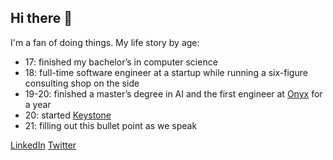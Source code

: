 ## Hi there 👋

I'm a fan of doing things. My life story by age:
- 17: finished my bachelor’s in computer science
- 18: full-time software engineer at a startup while running a six-figure consulting shop on the side
- 19-20: finished a master’s degree in AI and the first engineer at [Onyx](onyx.app) for a year 
- 20: started [Keystone](https://withkeystone.com)
- 21: filling out this bullet point as we speak

[LinkedIn](https://www.linkedin.com/in/pablo-hansen)  [Twitter](https://x.com/thepablohansen)

<!--
**pablonyx/pablonyx** is a ✨ _special_ ✨ repository because its `README.md` (this file) appears on your GitHub profile.

Here are some ideas to get you started:

- 🔭 I’m currently working on ...
- 🌱 I’m currently learning ...
- 👯 I’m looking to collaborate on ...
- 🤔 I’m looking for help with ...
- 💬 Ask me about ...
- 📫 How to reach me: ...
- 😄 Pronouns: ...
- ⚡ Fun fact: ...
-->
